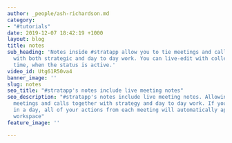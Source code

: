 ```yaml
---
author: _people/ash-richardson.md
category:
- "#tutorials"
date: 2019-12-07 18:42:19 +1000
layout: blog
title: notes
sub_heading: 'Notes inside #stratapp allow you to tie meetings and calls together
  with both strategic and day to day work. You can live-edit with colleagues in real
  time, when the status is active.'
video_id: Utg61R50va4
banner_image: ''
slug: notes
seo_title: "#stratapp's notes include live meeting notes"
seo_description: "#stratapp's notes include live meeting notes. Allowing you to tie
  meetings and calls together with strategy and day to day work. If you go to 6 meetings
  in a day, all of your actions from each meeting will automatically appear in your
  workspace"
feature_image: ''

---
```

